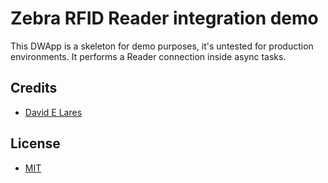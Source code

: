 # Zebra RFID Reader integration demo

This DWApp is a skeleton for demo purposes, it's untested for production environments. It performs a Reader connection inside async tasks.

## Credits

 - [David E Lares](https://twitter.com/davdlares)

## License

 - [MIT](https://opensource.org/licenses/MIT)

